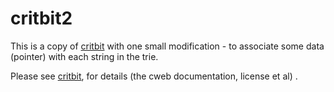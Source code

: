 critbit2
========

This is a copy of [critbit](https://github.com/agl/critbit)
with one small modification - to associate some data (pointer) with each 
string in the trie. 

Please see [critbit](https://github.com/agl/critbit), for 
details (the cweb documentation, license et al) .

